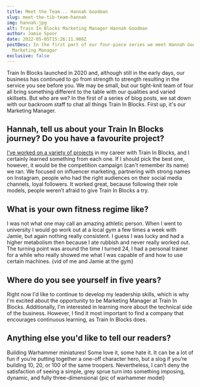 ```yaml
---
title: Meet the Team... Hannah Goodman
slug: meet-the-tib-team-hannah
img: hannah.jpg
alt: Train In Blocks Marketing Manager Hannah Goodman
author: Jamie Spoor
date: 2022-05-05T15:26:11.908Z
postDesc: In the first part of our four-piece series we meet Hannah Goodman, our
  Marketing Manager
exclusive: false
---
```

Train In Blocks launched in 2020 and, although still in the early days, our business has continued to go from strength to strength resulting in the service you see before you. We may be small, but our tight-knit team of four all bring something different to the table with our qualities and varied skillsets. But who are we? In the first of a series of blog posts, we sat down with our backroom staff to chat all things Train In Blocks. First up, it's our Marketing Manager.

## Hannah, tell us about your Train In Blocks journey? Do you have a favourite project?

[I’ve worked on a variety of projects](https://traininblocks.com/blog/seo-for-personal-trainers-how-to-get-started/) in my career with Train In Blocks, and I certainly learned something from each one. If I should pick the best one, however, it would be the competition campaign (can't remember its name) we ran. We focused on influencer marketing, partnering with strong names on Instagram, people who had the right audiences on their social media channels, loyal followers. It worked great, because following their role models, people weren’t afraid to give Train In Blocks a try.

## What is your own fitness regime like?

I was not what one may call an amazing athletic person. When I went to university I would go work out at a local gym a few times a week with Jamie, but again nothing really consistent. I guess I was lucky and had a higher metabolism then because I ate rubbish and never really worked out. The turning point was around the time I turned 24, I had a personal trainer for a while who really showed me what I was capable of and how to use certain machines. {vid of me and Jamie at the gym}

## Where do you see yourself in five years?

Right now I'd like to continue to develop my leadership skills, which is why I'm excited about the opportunity to be Marketing Manager at Train In Blocks. Additionally, I'm interested in learning more about the technical side of the business. However, I find it most important to find a company that encourages continuous learning, as Train In Blocks does.

## Anything else you'd like to tell our readers?

Building Warhammer miniatures! Some love it, some hate it. It can be a lot of fun if you’re putting together a one-off character hero, but a slog if you’re building 10, 20, or 100 of the same troopers. Nevertheless, I can’t deny the satisfaction of seeing a simple, grey sprue turn into something imposing, dynamic, and fully three-dimensional {pic of warhammer model}